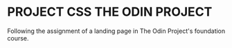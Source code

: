 # PROJECT CSS THE ODIN PROJECT
Following the assignment of a landing page in The Odin Project's foundation course. 